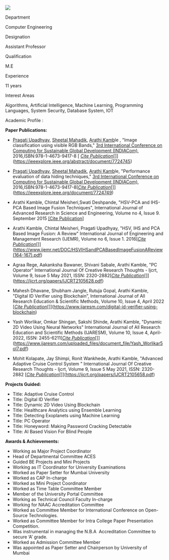 [![](/sites/default/files/styles/faculty_images/public/2023-01/AARTHI%20KAMBLE.jpg?itok=zT6yMYOg)](/sites/default/files/2023-01/AARTHI%20KAMBLE.jpg)

Department

Computer Engineering

Designation

Assistant Professor

Qualification

M.E

Experience

11 years

Interest Areas

Algorithms, Artificial Intelligence, Machine Learning, Programming Languages, System Security, Database System, IOT

Academic Profile :

**Paper Publications:**

* [Pragati Upadhyay](https://ieeexplore.ieee.org/author/37085896045), [Sheetal Mahadik](https://ieeexplore.ieee.org/author/37085896119), [Arathi Kamb](https://ieeexplore.ieee.org/author/37085896050)le , "Image classification using visible RGB Bands," [3rd International Conference on Computing for Sustainable Global Development (INDIACom)](https://ieeexplore.ieee.org/xpl/conhome/7589474/proceeding), 2016,ISBN:978-1-4673-9417-8 [[](https://ieeexplore.ieee.org/abstract/document/7724745) [*Cite Publication*](https://ieeexplore.ieee.org/abstract/document/7724745)[]](https://ieeexplore.ieee.org/abstract/document/7724745)
* [Pragati Upadhyay](https://ieeexplore.ieee.org/author/37085896045), [Sheetal Mahadik](https://ieeexplore.ieee.org/author/37085896119), [Arathi Kamb](https://ieeexplore.ieee.org/author/37085896050)le, "Performance evaluation of data hiding techniques," [3rd International Conference on Computing for Sustainable Global Development (INDIACom)](https://ieeexplore.ieee.org/xpl/conhome/7589474/proceeding), 2016,ISBN:978-1-4673-9417-8[[](https://ieeexplore.ieee.org/document/7724749)[*Cite Publication*](https://ieeexplore.ieee.org/document/7724749)[]](https://ieeexplore.ieee.org/document/7724749)

* Arathi Kamble, Chintal Meisheri,Swati Deshpande, "HSV-PCA and IHS-PCA Based Image Fusion Techniques", International Journal of Advanced Research in Science and Engineering, Volume no 4, Issue 9. September 2015 [[Cite Publication]](http://ijarse.com/images/fullpdf/1441899524_2_Research_Paper.pdf)

* Arathi Kamble, Chintal Meisheri, Pragati Upadhyay, "HSV, IHS and PCA Based Image Fusion: A Review" International Journal of Engineering and Management Research (IJEMR), Volume no 6, Issue 1. 2016[[](https://www.ijemr.net/DOC/HSVIHSandPCABasedImageFusionAReview(164-167).pdf)[*Cite Publication*](https://www.ijemr.net/DOC/HSVIHSandPCABasedImageFusionAReview(164-167).pdf)[]](https://www.ijemr.net/DOC/HSVIHSandPCABasedImageFusionAReview(164-167).pdf)

* Agraa Rege, Aakanksha Bawaner, Shivani Sabale, Arathi Kamble, "PC Operator" International Journal Of Creative Research Thoughts - Ijcrt, Volume 9, Issue 5 May 2021, ISSN: 2320-2882[[](https://ijcrt.org/papers/IJCRT2105628.pdf)[*Cite Publication*](https://ijcrt.org/papers/IJCRT2105628.pdf)[]](https://ijcrt.org/papers/IJCRT2105628.pdf)

* Mahesh Dhavane, Shubham Jangle, Rutuja Gopal, Arathi Kamble, "Digital ID Verifier using Blockchain”, International Journal of All Research Education & Scientific Methods, Volume 10, Issue 4, April 2022 [[](https://www.ijaresm.com/digital-id-verifier-using-blockchain)[*Cite Publication*](https://www.ijaresm.com/digital-id-verifier-using-blockchain)[]](https://www.ijaresm.com/digital-id-verifier-using-blockchain)

* Yash Worlikar, Omkar Shingan, Sakshi Shinde, Arathi Kamble, "Dynamic 2D Video Using Neural Networks" International Journal of All Research Education and Scientific Methods (IJARESM), Volume 10, Issue 4, April-2022, ISSN: 2455-6211[[](https://www.ijaresm.com/uploaded_files/document_file/Yash_Worlikar5ol7.pdf)[*Cite Publication*](https://www.ijaresm.com/uploaded_files/document_file/Yash_Worlikar5ol7.pdf)[]](https://www.ijaresm.com/uploaded_files/document_file/Yash_Worlikar5ol7.pdf)

* Mohit Kolapate, Jay Shimpi, Ronit Wankhede, Arathi Kamble, "Advanced Adaptive Cruise Control System " International Journal Of Creative Research Thoughts - Ijcrt, Volume 9, Issue 5 May 2021, ISSN: 2320-2882 [[](https://ijcrt.org/papers/IJCRT2105658.pdf)[*Cite Publication*](https://ijcrt.org/papers/IJCRT2105658.pdf)[]](https://ijcrt.org/papers/IJCRT2105658.pdf)

**Projects Guided:**

* Title: Adaptive Cruise Control
* Title: Digital ID Verifier
* Title: Dynamic 2D Video Using Blockchain
* Title: Healthcare Analytics using Ensemble Learning
* Title: Detecting Exoplanets using Machine Learning
* Title: PC Operator
* Title: Honeyword: Making Password Cracking Detectable
* Title: AI Based Vision For Blind People

**Awards & Achievements:**

* Working as Major Project Coordinator
* Head of Departmental Committee ACES
* Guided BE Projects and Mini Projects
* Working as IT Coordinator for University Examinations
* Worked as Paper Setter for Mumbai University
* Worked as CAP In-charge
* Worked as Mini Project Coordinator
* Worked as Time Table Committee Member
* Member of the University Portal Committee
* Working as Technical Council Faculty In-charge
* Working for NAAC Accreditation Committee
* Worked as Committee Member for International Conference on Open-Source Technologies.
* Worked as Committee Member for Intra College Paper Presentation Competition.
* Was instrumental in managing the N.B.A  Accreditation Committee to secure ‘A’ grade.
* Worked as Admission Committee Member
* Was appointed as Paper Setter and Chairperson by University of Mumbai